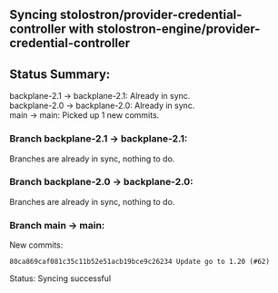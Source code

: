 ## Syncing stolostron/provider-credential-controller with stolostron-engine/provider-credential-controller

## Status Summary:

backplane-2.1 -> backplane-2.1: Already in sync.  
backplane-2.0 -> backplane-2.0: Already in sync.  
main -> main: Picked up 1 new commits.  

### Branch backplane-2.1 -> backplane-2.1:

Branches are already in sync, nothing to do.

### Branch backplane-2.0 -> backplane-2.0:

Branches are already in sync, nothing to do.

### Branch main -> main:

New commits:

```
80ca869caf081c35c11b52e51acb19bce9c26234 Update go to 1.20 (#62)
```

Status: Syncing successful
